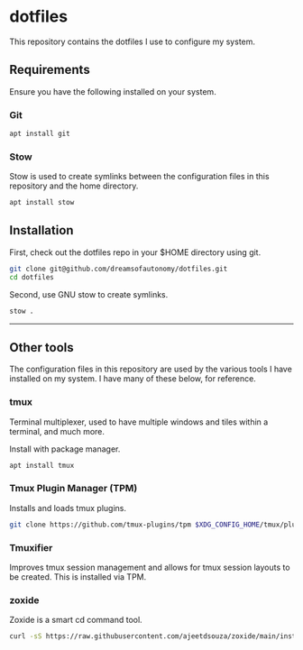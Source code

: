 # dotfiles

This repository contains the dotfiles I use to configure my system.

## Requirements

Ensure you have the following installed on your system.

### Git

```bash
apt install git
```

### Stow

Stow is used to create symlinks between the configuration files in this repository and the home directory.

```bash
apt install stow
```

## Installation

First, check out the dotfiles repo in your $HOME directory using git.

```bash
git clone git@github.com/dreamsofautonomy/dotfiles.git
cd dotfiles
```

Second, use GNU stow to create symlinks.

```bash
stow .
```

---
## Other tools

The configuration files in this repository are used by the various tools I have installed on my system. I have many of these below, for reference.

### tmux

Terminal multiplexer, used to have multiple windows and tiles within a terminal, and much more.

Install with package manager.

```bash
apt install tmux
```

### Tmux Plugin Manager (TPM)

Installs and loads tmux plugins.

```bash
git clone https://github.com/tmux-plugins/tpm $XDG_CONFIG_HOME/tmux/plugins/tpm
```

### Tmuxifier

Improves tmux session management and allows for tmux session layouts to be created. This is installed via TPM.

### zoxide

Zoxide is a smart cd command tool.

```bash
curl -sS https://raw.githubusercontent.com/ajeetdsouza/zoxide/main/install.sh | bash
```